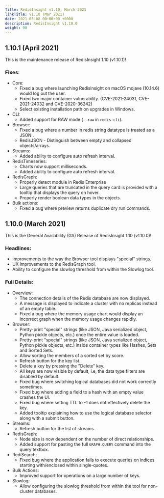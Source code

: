 ```yaml
---
Title: RedisInsight v1.10, March 2021
linkTitle: v1.10 (Mar 2021)
date: 2021-03-08 00:00:00 +0000
description: RedisInsight v1.10.0
weight: 90
---
```


## 1.10.1 (April 2021)

This is the maintenance release of RedisInsight 1.10 (v1.10.1)!

### Fixes:

- Core:
  - Fixed a bug where launching RedisInsight on macOS mojave (10.14.6) would log out the user.
  - Fixed two major container vulnerability. (CVE-2021-24031, CVE-2021-24032 and CVE-2020-36242)
  - Select existing installation path on upgrades in Windows.
- CLI:
  - Added support for RAW mode (`--raw` in `redis-cli`).
- Browser:
  - Fixed a bug where a number in redis string datatype is treated as a JSON .
  -  RedisJSON - Distinguish between empty and collapsed objects/arrays.
- Streams:
  - Added ability to configure auto refresh interval.
- RedisTimeseries:
  - Charts now support milliseconds.
  - Added ability to configure auto refresh interval.
- RedisGraph:
  - Properly detect module in Redis Enterprise
  - Large queries that are truncated in the query card is provided with a tooltip that displays the query on hover.
  - Properly render boolean data types in the objects.
- Bulk actions:
  - Fixed a bug where preview returns duplicate dry run commands.


## 1.10.0 (March 2021)

This is the General Availability (GA) Release of RedisInsight 1.10 (v1.10.0)!

### Headlines:
- Improvements to the way the Browser tool displays "special" strings.
- UX improvements to the RedisGraph tool.
- Ability to configure the slowlog threshold from within the Slowlog tool.

### Full Details:
- Overview:
    - The connection details of the Redis database are now displayed.
    - A message is displayed to indicate a cluster with no replicas instead of an empty table.
    - Fixed a bug where the memory usage chart would display an incorrect graph when the memory usage changes rapidly.
- Browser:
    - Pretty-print "special" strings (like JSON, Java serialized object, Python pickle objects, etc.) once the entire value is loaded.
    - Pretty-print "special" strings (like JSON, Java serialized object, Python pickle objects, etc.) inside container types like Hashes, Sets and Sorted Sets.
    - Allow sorting the members of a sorted set by score.
    - Refresh button for the key list.
    - Delete a key by pressing the "Delete" key.
    - All keys are now visible by default, i.e, the data type filters are disabled by default.
    - Fixed bug where switching logical databases did not work correctly sometimes.
    - Fixed bug where adding a field to a hash with an empty value crashes the UI.
    - Fixed bug where setting TTL to -1 does not effectively delete the key.
    - Added tooltip explaining how to use the logical database selector along with a submit button.
- Streams:
    - Refresh button for the list of streams.
- RedisGraph:
    - Node size is now dependent on the number of direct relationships.
    - Added support for pasting the full `GRAPH.QUERY` command into the query textbox.
- RediSearch:
    - Fixed bug where the application fails to execute queries on indices starting with/enclosed within single-quotes.
- Bulk Actions:
    - Improved support for operations on a large number of keys.
- Slowlog:
    - Allow configuring the slowlog threshold from within the tool for non-cluster databases.

